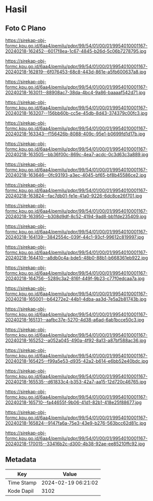 # Hasil

## Foto C Plano

https://sirekap-obj-formc.kpu.go.id/6aa4/pemilu/pdpr/99/54/01/00/01/9954010001167-20240218-162452--6017f8ea-1c67-4845-b26d-5c06b7278795.jpg

https://sirekap-obj-formc.kpu.go.id/6aa4/pemilu/pdpr/99/54/01/00/01/9954010001167-20240218-162819--6f076453-68c8-443d-861e-a5fb600637a8.jpg

https://sirekap-obj-formc.kpu.go.id/6aa4/pemilu/pdpr/99/54/01/00/01/9954010001167-20240218-163011--88908ac7-38da-4bc4-9a86-baaaaf542d71.jpg

https://sirekap-obj-formc.kpu.go.id/6aa4/pemilu/pdpr/99/54/01/00/01/9954010001167-20240218-163207--156bb60b-cc5e-45db-8d43-374379c00fc3.jpg

https://sirekap-obj-formc.kpu.go.id/6aa4/pemilu/pdpr/99/54/01/00/01/9954010001167-20240218-163343--f156426b-8088-409c-95e1-b0699fd1d17b.jpg

https://sirekap-obj-formc.kpu.go.id/6aa4/pemilu/pdpr/99/54/01/00/01/9954010001167-20240218-163505--bb36f00c-869c-4ea7-acdc-0c3d63c3a889.jpg

https://sirekap-obj-formc.kpu.go.id/6aa4/pemilu/pdpr/99/54/01/00/01/9954010001167-20240218-163646--0fc93193-a3ec-4045-bf65-bf8b45586ce2.jpg

https://sirekap-obj-formc.kpu.go.id/6aa4/pemilu/pdpr/99/54/01/00/01/9954010001167-20240218-163824--fac7db01-fe1e-41a0-9226-6dc8ce26f701.jpg

https://sirekap-obj-formc.kpu.go.id/6aa4/pemilu/pdpr/99/54/01/00/01/9954010001167-20240218-163950--b308d9df-8c52-4194-9ad8-bb1fde235409.jpg

https://sirekap-obj-formc.kpu.go.id/6aa4/pemilu/pdpr/99/54/01/00/01/9954010001167-20240218-164139--3842554c-039f-44c1-93cf-99612c819997.jpg

https://sirekap-obj-formc.kpu.go.id/6aa4/pemilu/pdpr/99/54/01/00/01/9954010001167-20240218-164410--a8db0c4a-bde5-48b0-88b1-b668361eb922.jpg

https://sirekap-obj-formc.kpu.go.id/6aa4/pemilu/pdpr/99/54/01/00/01/9954010001167-20240218-164756--5289c3a2-816f-449f-9b23-c77f0edcaa7a.jpg

https://sirekap-obj-formc.kpu.go.id/6aa4/pemilu/pdpr/99/54/01/00/01/9954010001167-20240218-165001--b64272e2-44b1-4dba-aa3d-7e5a2b81743b.jpg

https://sirekap-obj-formc.kpu.go.id/6aa4/pemilu/pdpr/99/54/01/00/01/9954010001167-20240218-165131--aafbc37e-5270-4d38-a6ad-6ab1bcce50c3.jpg

https://sirekap-obj-formc.kpu.go.id/6aa4/pemilu/pdpr/99/54/01/00/01/9954010001167-20240218-165252--a052a045-490a-4f92-8a13-a87bf588ac36.jpg

https://sirekap-obj-formc.kpu.go.id/6aa4/pemilu/pdpr/99/54/01/00/01/9954010001167-20240218-165425--f99a5e53-d935-42a2-b614-e6bb52e40bdc.jpg

https://sirekap-obj-formc.kpu.go.id/6aa4/pemilu/pdpr/99/54/01/00/01/9954010001167-20240218-165535--d61833c4-b353-42a7-aa15-12d720c46765.jpg

https://sirekap-obj-formc.kpu.go.id/6aa4/pemilu/pdpr/99/54/01/00/01/9954010001167-20240218-165710--fa44655f-9b06-41d1-82b1-418e25f88677.jpg

https://sirekap-obj-formc.kpu.go.id/6aa4/pemilu/pdpr/99/54/01/00/01/9954010001167-20240218-165824--9147fa6a-75e3-43e9-b276-563bcc62d81c.jpg

https://sirekap-obj-formc.kpu.go.id/6aa4/pemilu/pdpr/99/54/01/00/01/9954010001167-20240218-170015--33416b2c-d300-4b38-92ae-ee85210ffc92.jpg


## Metadata

| Key        | Value               |
| ---------- | ------------------- |
| Time Stamp | 2024-02-19 06:21:02 |
| Kode Dapil | 3102                |




